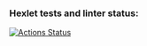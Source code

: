 ### Hexlet tests and linter status:
[![Actions Status](https://github.com/mkh1n/frontend-project-11/actions/workflows/hexlet-check.yml/badge.svg)](https://github.com/mkh1n/frontend-project-11/actions)